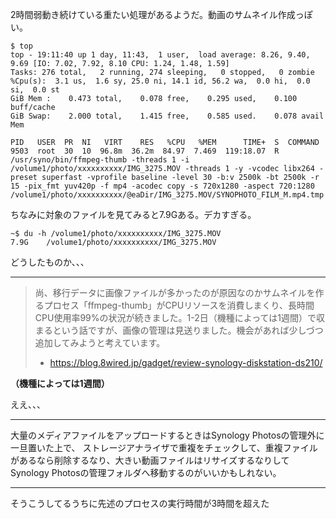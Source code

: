 2時間弱動き続けている重たい処理があるようだ。動画のサムネイル作成っぽい。

``` shell
$ top
top - 19:11:40 up 1 day, 11:43,  1 user,  load average: 8.26, 9.40, 9.69 [IO: 7.02, 7.92, 8.10 CPU: 1.24, 1.48, 1.59]
Tasks: 276 total,   2 running, 274 sleeping,   0 stopped,   0 zombie
%Cpu(s):  3.1 us,  1.6 sy, 25.0 ni, 14.1 id, 56.2 wa,  0.0 hi,  0.0 si,  0.0 st
GiB Mem :    0.473 total,    0.078 free,    0.295 used,    0.100 buff/cache
GiB Swap:    2.000 total,    1.415 free,    0.585 used.    0.078 avail Mem

PID   USER  PR  NI   VIRT    RES   %CPU   %MEM      TIME+  S  COMMAND
9503  root  30  10  96.8m  36.2m  84.97  7.469  119:18.07  R  /usr/syno/bin/ffmpeg-thumb -threads 1 -i /volume1/photo/xxxxxxxxxx/IMG_3275.MOV -threads 1 -y -vcodec libx264 -preset superfast -vprofile baseline -level 30 -b:v 2500k -bt 2500k -r 15 -pix_fmt yuv420p -f mp4 -acodec copy -s 720x1280 -aspect 720:1280 /volume1/photo/xxxxxxxxxx/@eaDir/IMG_3275.MOV/SYNOPHOTO_FILM_M.mp4.tmp
```

ちなみに対象のファイルを見てみると7.9Gある。デカすぎる。

``` shell
~$ du -h /volume1/photo/xxxxxxxxxx/IMG_3275.MOV
7.9G	/volume1/photo/xxxxxxxxxx/IMG_3275.MOV
```

どうしたものか、、、

-----

> 尚、移行データに画像ファイルが多かったのが原因なのかサムネイルを作るプロセス「ffmpeg-thumb」がCPUリソースを消費しまくり、長時間CPU使用率99%の状況が続きました。1-2日（機種によっては1週間）で収まるという話ですが、画像の管理は見送りました。機会があれば少しづつ追加してみようと考えています。
> 
> - https://blog.8wired.jp/gadget/review-synology-diskstation-ds210/

**（機種によっては1週間）**

ええ、、、

-----

大量のメディアファイルをアップロードするときはSynology Photosの管理外に一旦置いた上で、
ストレージアナライザで重複をチェックして、重複ファイルがあるなら削除するなり、大きい動画ファイルはリサイズするなりして
Synology Photosの管理フォルダへ移動するのがいいかもしれない。

-----

そうこうしてるうちに先述のプロセスの実行時間が3時間を超えた
